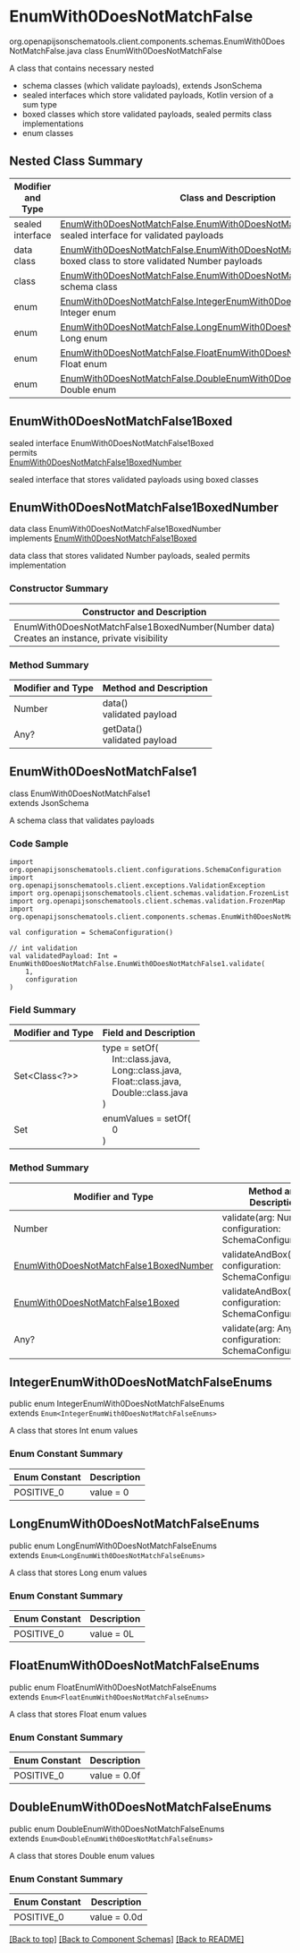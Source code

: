 # EnumWith0DoesNotMatchFalse
org.openapijsonschematools.client.components.schemas.EnumWith0DoesNotMatchFalse.java
class EnumWith0DoesNotMatchFalse<br>

A class that contains necessary nested
- schema classes (which validate payloads), extends JsonSchema
- sealed interfaces which store validated payloads, Kotlin version of a sum type
- boxed classes which store validated payloads, sealed permits class implementations
- enum classes

## Nested Class Summary
| Modifier and Type | Class and Description |
| ----------------- | ---------------------- |
| sealed interface | [EnumWith0DoesNotMatchFalse.EnumWith0DoesNotMatchFalse1Boxed](#enumwith0doesnotmatchfalse1boxed)<br> sealed interface for validated payloads |
| data class | [EnumWith0DoesNotMatchFalse.EnumWith0DoesNotMatchFalse1BoxedNumber](#enumwith0doesnotmatchfalse1boxednumber)<br> boxed class to store validated Number payloads |
| class | [EnumWith0DoesNotMatchFalse.EnumWith0DoesNotMatchFalse1](#enumwith0doesnotmatchfalse1)<br> schema class |
| enum | [EnumWith0DoesNotMatchFalse.IntegerEnumWith0DoesNotMatchFalseEnums](#integerenumwith0doesnotmatchfalseenums)<br>Integer enum |
| enum | [EnumWith0DoesNotMatchFalse.LongEnumWith0DoesNotMatchFalseEnums](#longenumwith0doesnotmatchfalseenums)<br>Long enum |
| enum | [EnumWith0DoesNotMatchFalse.FloatEnumWith0DoesNotMatchFalseEnums](#floatenumwith0doesnotmatchfalseenums)<br>Float enum |
| enum | [EnumWith0DoesNotMatchFalse.DoubleEnumWith0DoesNotMatchFalseEnums](#doubleenumwith0doesnotmatchfalseenums)<br>Double enum |

## EnumWith0DoesNotMatchFalse1Boxed
sealed interface EnumWith0DoesNotMatchFalse1Boxed<br>
permits<br>
[EnumWith0DoesNotMatchFalse1BoxedNumber](#enumwith0doesnotmatchfalse1boxednumber)

sealed interface that stores validated payloads using boxed classes

## EnumWith0DoesNotMatchFalse1BoxedNumber
data class EnumWith0DoesNotMatchFalse1BoxedNumber<br>
implements [EnumWith0DoesNotMatchFalse1Boxed](#enumwith0doesnotmatchfalse1boxed)

data class that stores validated Number payloads, sealed permits implementation

### Constructor Summary
| Constructor and Description |
| --------------------------- |
| EnumWith0DoesNotMatchFalse1BoxedNumber(Number data)<br>Creates an instance, private visibility |

### Method Summary
| Modifier and Type | Method and Description |
| ----------------- | ---------------------- |
| Number | data()<br>validated payload |
| Any? | getData()<br>validated payload |

## EnumWith0DoesNotMatchFalse1
class EnumWith0DoesNotMatchFalse1<br>
extends JsonSchema

A schema class that validates payloads

### Code Sample
```
import org.openapijsonschematools.client.configurations.SchemaConfiguration
import org.openapijsonschematools.client.exceptions.ValidationException
import org.openapijsonschematools.client.schemas.validation.FrozenList
import org.openapijsonschematools.client.schemas.validation.FrozenMap
import org.openapijsonschematools.client.components.schemas.EnumWith0DoesNotMatchFalse

val configuration = SchemaConfiguration()

// int validation
val validatedPayload: Int = EnumWith0DoesNotMatchFalse.EnumWith0DoesNotMatchFalse1.validate(
    1,
    configuration
)
```

### Field Summary
| Modifier and Type | Field and Description |
| ----------------- | ---------------------- |
| Set<Class<?>> | type = setOf(<br/>&nbsp;&nbsp;&nbsp;&nbsp;Int::class.java,<br/>&nbsp;&nbsp;&nbsp;&nbsp;Long::class.java,<br/>&nbsp;&nbsp;&nbsp;&nbsp;Float::class.java,<br/>&nbsp;&nbsp;&nbsp;&nbsp;Double::class.java<br/>)<br/> |
| Set<Any> | enumValues = setOf(<br>&nbsp;&nbsp;&nbsp;&nbsp;0<br>)<br> |

### Method Summary
| Modifier and Type | Method and Description |
| ----------------- | ---------------------- |
| Number | validate(arg: Number, configuration: SchemaConfiguration) |
| [EnumWith0DoesNotMatchFalse1BoxedNumber](#enumwith0doesnotmatchfalse1boxednumber) | validateAndBox(Number, configuration: SchemaConfiguration) |
| [EnumWith0DoesNotMatchFalse1Boxed](#enumwith0doesnotmatchfalse1boxed) | validateAndBox(Any?, configuration: SchemaConfiguration) |
| Any? | validate(arg: Any?, configuration: SchemaConfiguration) |

## IntegerEnumWith0DoesNotMatchFalseEnums
public enum IntegerEnumWith0DoesNotMatchFalseEnums<br>
extends `Enum<IntegerEnumWith0DoesNotMatchFalseEnums>`

A class that stores Int enum values

### Enum Constant Summary
| Enum Constant | Description |
| ------------- | ----------- |
| POSITIVE_0 | value = 0 |

## LongEnumWith0DoesNotMatchFalseEnums
public enum LongEnumWith0DoesNotMatchFalseEnums<br>
extends `Enum<LongEnumWith0DoesNotMatchFalseEnums>`

A class that stores Long enum values

### Enum Constant Summary
| Enum Constant | Description |
| ------------- | ----------- |
| POSITIVE_0 | value = 0L |

## FloatEnumWith0DoesNotMatchFalseEnums
public enum FloatEnumWith0DoesNotMatchFalseEnums<br>
extends `Enum<FloatEnumWith0DoesNotMatchFalseEnums>`

A class that stores Float enum values

### Enum Constant Summary
| Enum Constant | Description |
| ------------- | ----------- |
| POSITIVE_0 | value = 0.0f |

## DoubleEnumWith0DoesNotMatchFalseEnums
public enum DoubleEnumWith0DoesNotMatchFalseEnums<br>
extends `Enum<DoubleEnumWith0DoesNotMatchFalseEnums>`

A class that stores Double enum values

### Enum Constant Summary
| Enum Constant | Description |
| ------------- | ----------- |
| POSITIVE_0 | value = 0.0d |

[[Back to top]](#top) [[Back to Component Schemas]](../../../README.md#Component-Schemas) [[Back to README]](../../../README.md)

